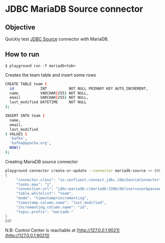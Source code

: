 # JDBC MariaDB Source connector



## Objective

Quickly test [JDBC Source](https://docs.confluent.io/current/connect/kafka-connect-jdbc/source-connector/index.html#kconnect-long-jdbc-source-connector) connector with MariaDB.




## How to run

```
$ playground run -f mariadb<tab>
```

Creates the team table and insert some rows

```bash
CREATE TABLE team (
  id            INT          NOT NULL PRIMARY KEY AUTO_INCREMENT,
  name          VARCHAR(255) NOT NULL,
  email         VARCHAR(255) NOT NULL,
  last_modified DATETIME     NOT NULL
);

INSERT INTO team (
  name,
  email,
  last_modified
) VALUES (
  'kafka',
  'kafka@apache.org',
  NOW()
);
```

Creating MariaDB source connector

```bash
playground connector create-or-update --connector mariadb-source << EOF
{
     "connector.class": "io.confluent.connect.jdbc.JdbcSourceConnector",
     "tasks.max": "1",
     "connection.url": "jdbc:mariadb://mariadb:3306/db?user=user&password=password&useSSL=false",
     "table.whitelist": "team",
     "mode": "timestamp+incrementing",
     "timestamp.column.name": "last_modified",
     "incrementing.column.name": "id",
     "topic.prefix": "mariadb-"
}
EOF
```

N.B: Control Center is reachable at [http://127.0.0.1:9021](http://127.0.0.1:9021])